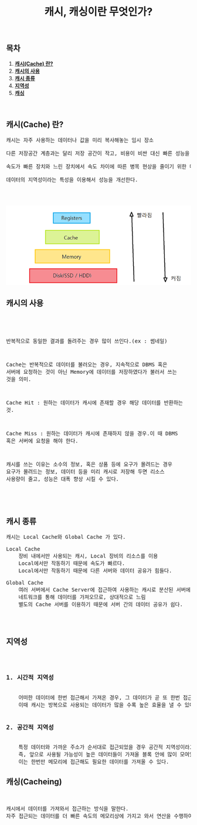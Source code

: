 <div align="center">
  <br />
  <h1>캐시, 캐싱이란 무엇인가?</h1>
  <br />
</div>

## 목차

1. [**캐시(Cache) 란?**](#1)
2. [**캐시의 사용**](#2)
3. [**캐시 종류**](#3)
4. [**지역성**](#4)
5. [**캐싱**](#5)

<br />

<div id="1"></div>

## 캐시(Cache) 란?

<pre>
캐시는 자주 사용하는 데이터나 값을 미리 복사해놓는 임시 장소

다른 저장공간 계층과는 달리 저장 공간이 작고, 비용이 비싼 대신 빠른 성능을 제공

속도가 빠른 장치와 느린 장치에서 속도 차이에 따른 병목 현상을 줄이기 위한 메모리 공간

데이터의 지역성이라는 특성을 이용해서 성능을 개선한다.



</pre>

<img src="../images/Cache_storage.jpg">

<br />

<div id="2"></div>

## 캐시의 사용
<br/>
<pre>

반복적으로 동일한 결과를 돌려주는 경우 많이 쓰인다.(ex : 썸네일)

Cache는 반복적으로 데이터를 불러오는 경우, 지속적으로 DBMS 혹은 서버에 요청하는 것이 아닌 Memory에 데이터를 저장하였다가 불러서 쓰는 것을 의미. 

Cache Hit : 원하는 데이터가 캐시에 존재할 경우 해당 데이터를 반환하는 것.

Cache Miss : 원하는 데이터가 캐시에 존재하지 않을 경우.이 때 DBMS 혹은 서버에 요청을 해야 한다.

캐시를 쓰는 이유는 소수의 정보, 혹은 상품 등에 요구가 몰려드는 경우 요구가 몰려드는 정보, 데이터 등을 미리 캐시로 저장해 두면 리소스 사용량이 줄고, 성능은 대폭 향상 시킬 수 있다.


</pre>

<br />

<div id="3"></div>

## 캐시 종류

<pre>
캐시는 Local Cache와 Global Cache 가 있다.

Local Cache
    장비 내에서만 사용되는 캐시, Local 장비의 리소스를 이용
    Local에서만 작동하기 때문에 속도가 빠르다.
    Local에서만 작동하기 때문에 다른 서버와 데이터 공유가 힘들다.

Global Cache
    여러 서버에서 Cache Server에 접근하여 사용하는 캐시로 분산된 서버에서 데이터를 저장하고 조회 가능.
    네트워크를 통해 데이터를 가져오므로, 상대적으로 느림
    별도의 Cache 서버를 이용하기 때문에 서버 간의 데이터 공유가 쉽다.

</pre>

<br />

<div id="4"></div>

## 지역성

<br/>
<pre>
<h3>1. 시간적 지역성</h3>
    어떠한 데이터에 한번 접근해서 가져온 경우, 그 데이터가 곧 또 한번 접근할 가능성이 높은 것을 시간 지역성이라 한다. 
    이때 캐시는 방복으로 사용되는 데이터가 많을 수록 높은 효율을 낼 수 있다.
   
<h3>2. 공간적 지역성</h3>
    특정 데이터와 가까운 주소가 순서대로 접근되었을 경우 공간적 지역성이라고 한다.
    즉, 앞으로 사용될 가능성이 높은 데이터들이 가져올 블록 안에 많이 모여있는 것을 의미한다.
    이는 한번만 메모리에 접근해도 필요한 데이터를 가져올 수 있다.
</pre>


<div id="5"></div>

## 캐싱(Cacheing)

<br/>
<pre>
캐시에서 데이터를 가져와서 접근하는 방식을 말한다.
자주 접근되는 데이터를 더 빠른 속도의 메모리상에 가지고 와서 연산을 수행하여 성능을 높이는 것이 목표이다.

</pre>